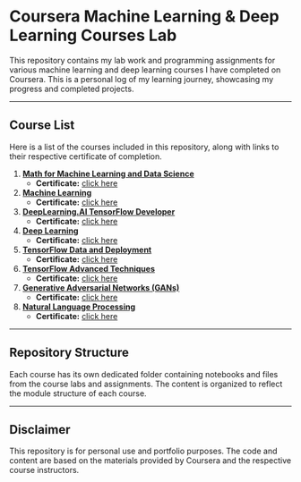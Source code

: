 # Coursera Machine Learning & Deep Learning Courses Lab

This repository contains my lab work and programming assignments for various machine learning and deep learning courses I have completed on Coursera. This is a personal log of my learning journey, showcasing my progress and completed projects.

---

## Course List

Here is a list of the courses included in this repository, along with links to their respective certificate of completion.

1.  **[Math for Machine Learning and Data Science](https://www.coursera.org/specializations/mathematics-for-machine-learning-and-data-science)**
    * **Certificate:** [click here](https://www.coursera.org/account/accomplishments/specialization/7D3D51B4NP33)
2.  **[Machine Learning](https://www.coursera.org/specializations/machine-learning-introduction)**
    * **Certificate:** [click here](https://www.coursera.org/account/accomplishments/specialization/4EKN51X2UW2O)
3.  **[DeepLearning.AI TensorFlow Developer](https://www.coursera.org/professional-certificates/tensorflow-in-practice)**
    * **Certificate:** [click here](https://www.coursera.org/account/accomplishments/professional-cert/6S460IRP6Q7J)
4.  **[Deep Learning](https://www.coursera.org/specializations/deep-learning)**
    * **Certificate:** [click here](https://www.coursera.org/account/accomplishments/specialization/U13JJ27Q1NVQ)
5.  **[TensorFlow Data and Deployment](https://www.coursera.org/specializations/tensorflow-data-and-deployment)**
    * **Certificate:** [click here](https://www.coursera.org/account/accomplishments/specialization/DHK39DIPPEF9)
6.  **[TensorFlow Advanced Techniques](https://www.coursera.org/specializations/tensorflow-advanced-techniques)**
    * **Certificate:** [click here](https://www.coursera.org/account/accomplishments/specialization/ZTCC1BAE1RHP)
7.  **[Generative Adversarial Networks (GANs)](https://www.coursera.org/specializations/generative-adversarial-networks-gans)**
    * **Certificate:** [click here](https://www.coursera.org/account/accomplishments/specialization/AX4TW1YMY1VK)
8.  **[Natural Language Processing](https://www.coursera.org/specializations/natural-language-processing)**
    * **Certificate:** [click here](https://www.coursera.org/account/accomplishments/specialization/CB4C5ZMWLILQ)

---

## Repository Structure

Each course has its own dedicated folder containing notebooks and files from the course labs and assignments. The content is organized to reflect the module structure of each course.

---

## Disclaimer

This repository is for personal use and portfolio purposes. The code and content are based on the materials provided by Coursera and the respective course instructors.
